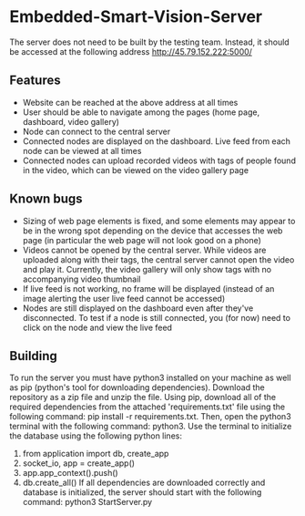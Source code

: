 # Embedded-Smart-Vision-Server
The server does not need to be built by the testing team. Instead, it should be accessed at the following address http://45.79.152.222:5000/

## Features
* Website can be reached at the above address at all times
* User should be able to navigate among the pages (home page, dashboard, video gallery)
* Node can connect to the central server
* Connected nodes are displayed on the dashboard. Live feed from each node can be viewed at all times
* Connected nodes can upload recorded videos with tags of people found in the video, which can be viewed on the video gallery page

## Known bugs
* Sizing of web page elements is fixed, and some elements may appear to be in the wrong spot depending on the device that accesses the web page 
(in particular the web page will not look good on a phone)
* Videos cannot be opened by the central server. While videos are uploaded along with their tags, the central server cannot open the video and play it. Currently, the video
gallery will only show tags with no accompanying video thumbnail
* If live feed is not working, no frame will be displayed (instead of an image alerting the user live feed cannot be accessed)
* Nodes are still displayed on the dashboard even after they've disconnected. To test if a node is still connected, you (for now) need to click on the node and view the live feed

## Building
To run the server you must have python3 installed on your machine as well as pip (python's tool for downloading dependencies). Download the repository as a zip file and unzip the
file. Using pip, download all of the required dependencies from the attached 'requirements.txt' file using the following command: pip install -r requirements.txt. Then, open the
python3 terminal with the following command: python3. Use the terminal to initialize the database using the following python lines:
1. from application import db, create_app
2. socket_io, app = create_app()
3. app.app_context().push()
4. db.create_all()
If all dependencies are downloaded correctly and database is initialized, the server should start with the following command: python3 StartServer.py
